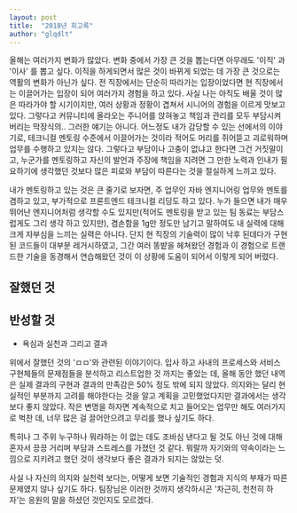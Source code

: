 ```yaml
---
layout: post
title:  "2018년 회고록"
author: "glqdlt"
---
```


올해는 여러가지 변화가 많았다. 변화 중에서 가장 큰 것을 뽑는다면  아무래도 '이직' 과 '이사' 를 뽑고 싶다. 이직을 하게되면서 많은 것이 바뀌게 되었는 데 가장 큰 것으로는 역활의 변화가 아닌가 싶다. 전 직장에서는 단순히 따라가는 입장이었다면 현 직장에서는 이끌어가는 입장이 되어 여러가지 경험을 하고 있다. 사실 나는 아직도 배울 것이 많은 따라가야 할 시기이지만, 여러 상황과 정황이 겹쳐서 시니어의 경험을 이르게 맛보고 있다. 그렇다고 커뮤니티에 올라오는 주니어를 앉혀놓고 책임과 관리를 모두 부담시켜 버리는 막장식의.. 그러한 얘기는 아니다. 어느정도 내가 감당할 수 있는 선에서의 이야기로, 테크니컬 멘토링 수준에서 이끌어가는 것이라 적어도 머리를 쥐어뜯고 괴로워하며 업무를 수행하고 있지는 않다. 그렇다고 부담이나 고충이 없냐고 한다면 그건 거짓말이고, 누군가를 멘토링하고 자신의 발언과 주장에 책임을 지려면 그 만한 노력과 인내가 필요하기에 생각했던 것보다 많은 피로와 부담이 따른다는 것을 절실하게 느끼고 있다.

내가 멘토링하고 있는 것은 큰 줄기로 보자면, 주 업무인 자바 엔지니어링 업무와 멘토를 겸하고 있고, 부가적으로 프론트엔드 테크니컬 리딩도 하고 있다. 누가 들으면 내가 매우 뛰어난 엔지니어처럼 생각할 수도 있지만(적어도 멘토링을 받고 있는 팀 동료는 부담스럽게도 그리 생각 하고 있지만), 겸손함을 1g만 정도만 남기고 말하여도 내 실력에 대해 크게 자부심을 느끼는 실력은 아니다. 단지 현 직장의 기술력이 많이 낙후 된데다가 구현된 코드들이 대부분 레거시하였고, 그간 여러 똥밭을 헤쳐왔던 경험과 이 경험으로 트랜드한 기술을 동경해서 연습해왔던 것이 이 상황에 도움이 되어서 이렇게 되어 버렸다.

## 잘했던 것

## 반성할 것



- 욕심과 실천과 그리고 결과

위에서 잘했던 것의 'ㅁㅁ'와 관련된 이야기이다.
입사 하고 사내의 프로세스와 서비스 구현체들의 문제점들을 분석하고 리스트업한 것 까지는 좋았는 데, 올해 동안 했던 내역은 실제 결과의 구현과 결과의 만족감은 50% 정도 밖에 되지 않았다. 의지와는 달리 현실적인 부분까지 고려를 해야한다는 것을 알고 계획을 고민했었다지만 결과에서는 생각보다 좋지 않았다. 작은 변명을 하자면 계속적으로 치고 들어오는 업무만 해도 여러가지로 벅찬 데, 너무 많은 걸 끌어안으려고 무리를 했나 싶기도 하다.

특히나 그 주위 누구하나 뭐라하는 이 없는 데도 조바심 낸다고 될 것도 아닌 것에 대해 혼자서 끙끙 거리며 부담과 스트레스를 가졌던 것 같다. 뭐랄까 자기와의 약속이라는 느낌으로 지키려고 했던 것이 생각보다 좋은 결과가 되지는 않았는 덧.

사실 나 자신의 의지와 실천력 보다는, 어떻게 보면 기술적인 경험과 지식의 부재가 따른 문제였지 않나 싶기도 하다. 팀장님은 이러한 것까지 생각하시곤 '차근히, 천천히 하자'는 응원의 말을 하셨던 것인지도 모르겠다.

